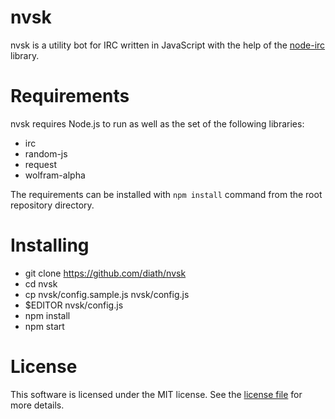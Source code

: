 nvsk
====

nvsk is a utility bot for IRC written in JavaScript with the help of the [node-irc](https://github.com/martynsmith/node-irc) library.

Requirements
============

nvsk requires Node.js to run as well as the set of the following libraries:

* irc
* random-js
* request
* wolfram-alpha

The requirements can be installed with ``npm install`` command from the root repository directory.

Installing
==========

* git clone https://github.com/diath/nvsk
* cd nvsk
* cp nvsk/config.sample.js nvsk/config.js
* $EDITOR nvsk/config.js
* npm install
* npm start

License
=======

This software is licensed under the MIT license. See the [license file](LICENSE.md) for more details.

